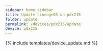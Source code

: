 ```yaml
---
sidebar: home_sidebar
title: Update LineageOS on pdx215
folder: update
permalink: /devices/pdx215/update
device: pdx215
---
```

{% include templates/device_update.md %}
